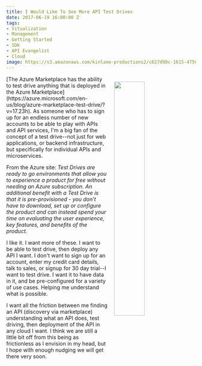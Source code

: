```yaml
---
title: I Would Like To See More API Test Drives
date: 2017-06-19 16:00:00 Z
tags:
- Vitualization
- Management
- Getting Started
- SDK
- API Evangelist
- Cloud
image: https://s3.amazonaws.com/kinlane-productions2/c627d90c-1615-4750-b45c-9658b45596bc.png
---
```


<p><a href="https://azure.microsoft.com/en-us/blog/azure-marketplace-test-drive/?v=17.23h"><img src="https://s3.amazonaws.com/kinlane-productions2/c627d90c-1615-4750-b45c-9658b45596bc.png" align="right" width="40%" style="padding: 15px;" /></a></p>[The Azure Marketplace has the ability to test drive anything that is deployed in the Azure Marketplace](https://azure.microsoft.com/en-us/blog/azure-marketplace-test-drive/?v=17.23h). As someone who has to sign up for an endless number of new accounts to be able to play with APIs and API services, I'm a big fan of the concept of a test drive--not just for web applications, or backend infrastructure, but specifically for individual APIs and microservices.

From the Azure site:  <em>Test Drives are ready to go environments that allow you to experience a product for free without needing an Azure subscription. An additional benefit with a Test Drive is that it is pre-provisioned - you don’t have to download, set up or configure the product and can instead spend your time on evaluating the user experience, key features, and benefits of the product.</em>

I like it. I want more of these. I want to be able to test drive, then deploy any API I want. I don't want to sign up for an account, enter my credit card details, talk to sales, or signup for 30 day trial--I want to test drive. I want it to have data in it, and be pre-configured for a variety of use cases. Helping me understand what is possible.

I want all the friction between me finding an API (discovery via marketplace) understanding what an API does, test driving, then deployment of the API in any cloud I want. I think we are still a little bit off from this being as frictionless as I envision in my head, but I hope with enough nudging we will get there very soon.